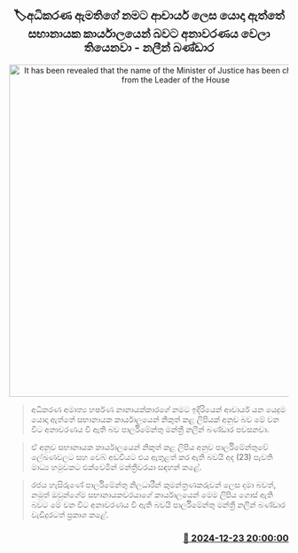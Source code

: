 <p align='center'><b><h2 align='center' title='It has been revealed that the name of the Minister of Justice has been changed to Dr. from the Leader of the House's office - Nalin Bandara'>🏷අධිකරණ ඇමතිගේ නමට ආචාර්ය ලෙස යොදා ඇත්තේ සභානායක කාර්යාලයෙන් බවට අනාවරණය වෙලා තියෙනවා - නලීන් බණ්ඩාර</h2></b></p>
<p align='center'><img src='https://helakuru.sgp1.cdn.digitaloceanspaces.com/esana/images/lib/nalin-bandara-sjb-new.jpg' width='600' alt='It has been revealed that the name of the Minister of Justice has been changed to Dr. from the Leader of the House's office - Nalin Bandara'></p>

> අධිකරණ අමාත්‍ය හර්ෂණ නානායක්කාරගේ නමට ඉදිරියෙන් ආචාර්ය යන යෙදුම යොදා ඇත්තේ සභානායක කාර්යාලයෙන් නිකුත් කළ ලිපියක් අනුව බව මේ වන විට අනාවරණය වී ඇති බව පාර්ලිමේන්තු මන්ත්‍රී නලීන් බණ්ඩාර පවසනවා.

> ඒ අනුව සභානායක කාර්යාලයෙන් නිකුත් කළ ලිපිය අනුව පාර්ලිමේන්තුවේ ලේඛණවලට සහ වෙබ් අඩවියට එය ඇතුළත් කර ඇති බවයි අද (23) පැවති මාධ්‍ය හමුවකට එක්වෙමින් මන්ත්‍රීවරයා සඳහන් කළේ.

> රජය හැසිරුණේ පාර්ලිමේන්තු නිලධාරීන් කුමන්ත්‍රණකරුවන් ලෙස දමා බවත්, නමුත් ඔවුන්ගේම සභානායකවරයාගේ කාර්යාලයෙන් මෙම ලිපිය ගොස් ඇති බවට මේ වන විට අනාවරණය වී ඇති බවයි පාර්ලිමේන්තු මන්ත්‍රී නලීන් බණ්ඩාර වැඩිදුරටත් ප්‍රකාශ කළේ. 



<h3 align='right'><a href='https://www.helakuru.lk/esana/p/106082/'>📅 2024-12-23 20:00:00</a></h3>

